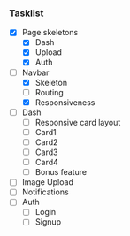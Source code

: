 ### Tasklist

- [x] Page skeletons
  - [x] Dash
  - [x] Upload
  - [x] Auth
- [ ] Navbar
  - [x] Skeleton
  - [ ] Routing
  - [x] Responsiveness
- [ ] Dash
  - [ ] Responsive card layout
  - [ ] Card1
  - [ ] Card2
  - [ ] Card3
  - [ ] Card4
  - [ ] Bonus feature
- [ ] Image Upload
- [ ] Notifications
- [ ] Auth
  - [ ] Login
  - [ ] Signup
